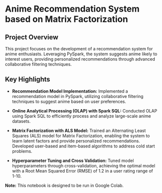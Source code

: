 # Anime Recommendation System based on Matrix Factorization

## Project Overview

This project focuses on the development of a recommendation system for anime enthusiasts. Leveraging PySpark, the system suggests anime likely to interest users, providing personalized recommendations through advanced collaborative filtering techniques.

## Key Highlights

- **Recommendation Model Implementation:** Implemented a recommendation model in PySpark, utilizing collaborative filtering techniques to suggest anime based on user preferences.

- **Online Analytical Processing (OLAP) with Spark SQL:** Conducted OLAP using Spark SQL to efficiently process and analyze large-scale anime datasets.

- **Matrix Factorization with ALS Model:** Trained an Alternating Least Squares (ALS) model for Matrix Factorization, enabling the system to learn latent factors and provide personalized recommendations. Developed user-based and item-based algorithms to address cold start problems.

- **Hyperparameter Tuning and Cross Validation:** Tuned model hyperparameters through cross-validation, achieving the optimal model with a Root Mean Squared Error (RMSE) of 1.2 in a user rating range of 1-10.

**Note:** This notebook is designed to be run in Google Colab.
